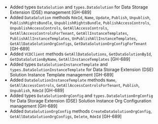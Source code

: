 * Added types `DataSolution` and `types.DataSolution` for Data Storage Extension (DSE) management
  [GH-689]
* Added `DataSolution` methods `RdeId`, `Name`, `Update`, `Publish`, `Unpublish`,
  `PublishRightsBundle`, `UnpublishRightsBundle`, `PublishAccessControls`,
  `UnpublishAccessControls`, `GetAllAccessControls`, `GetAllAccessControlsForTenant`,
  `GetAllInstanceTemplates`, `PublishAllInstanceTemplates`, `UnPublishAllInstanceTemplates`,
  `GetAllDataSolutionOrgConfigs`, `GetDataSolutionOrgConfigForTenant` [GH-689]
* Added `VCDClient` methods `GetAllDataSolutions`, `GetDataSolutionById`, `GetDataSolutionByName`,
  `GetAllInstanceTemplates` [GH-689]
* Added types `DataSolutionInstanceTemplate` and `types.DataSolutionInstanceTemplate` for Data
  Storage Extension (DSE) Solution Instance Template management [GH-689]
* Added `DataSolutionInstanceTemplate` methods `Name`, `GetAllAccessControls`,
  `GetAllAccessControlsForTenant`, `Publish`, `Unpublish`, `RdeId` [GH-689]
* Added types `DataSolutionOrgConfig` and `types.DataSolutionOrgConfig` for Data Storage Extension
  (DSE) Solution Instance Org Configuration management [GH-689]
* Added `DataSolutionOrgConfig` methods `CreateDataSolutionOrgConfig`,
  `GetAllDataSolutionOrgConfigs`, `Delete`, `RdeId` [GH-689]
